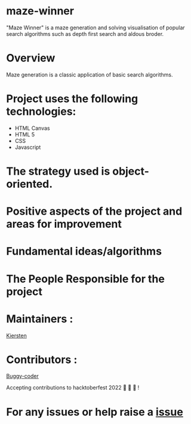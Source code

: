 # maze-winner
"Maze Winner" is a maze generation and solving visualisation of popular search algorithms such as depth first search and aldous broder.

# Overview

Maze generation is a classic application of basic search algorithms. 

# Project uses the following technologies:

- HTML Canvas
- HTML 5
- CSS
- Javascript

# The strategy used is object-oriented.



# Positive aspects of the project and areas for improvement

# Fundamental ideas/algorithms




# The People Responsible  for the project

# Maintainers : 

[Kiersten](https://github.com/colliecoder)

# Contributors :

[Buggy-coder](https://github.com/Buggy-coder)

Accepting contributions to hacktoberfest 2022 :jack_o_lantern: :ghost: :jack_o_lantern: !

# For any issues or help raise a [issue](https://github.com/colliecoder/maze-winner/issues)


